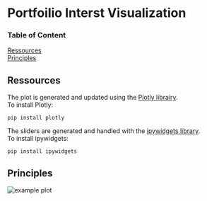 # Portfoilio Interst Visualization


### Table of Content

[Ressources](#Ressources)   
[Principles](#Principles)

## Ressources

The plot is generated and updated using the [Plotly librairy](https://plotly.com/graphing-libraries/).  
To install Plotly: 
````
pip install plotly
`````

The sliders are generated and handled with the [ipywidgets library](https://github.com/jupyter-widgets/ipywidgets).  
To install ipywidgets:  
`````
pip install ipywidgets 
`````

## Principles

![example plot](https://github.com/glongrais/Portfolio_Interest_Visualisation/blob/main/Figures/plot_example.png)  